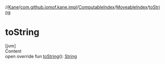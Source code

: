 //[Kane](../../../index.md)/[com.github.jomof.kane.impl](../../index.md)/[ComputableIndex](../index.md)/[MoveableIndex](index.md)/[toString](to-string.md)



# toString  
[jvm]  
Content  
open override fun [toString](to-string.md)(): [String](https://kotlinlang.org/api/latest/jvm/stdlib/kotlin/-string/index.html)  



